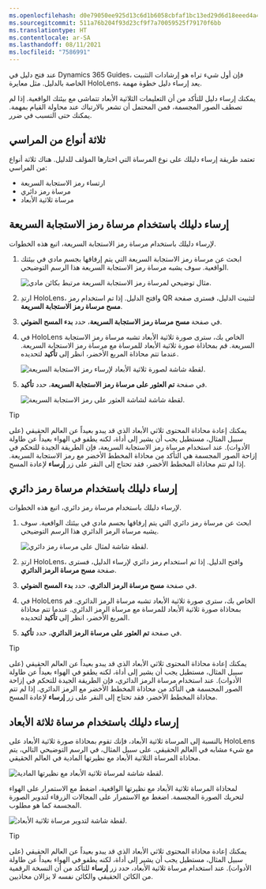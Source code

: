 ```yaml
---
ms.openlocfilehash: d0e79050ee925d13c6d1b6058cbfaf1bc13ed29d6d18eeed4a468c1b45d4a104
ms.sourcegitcommit: 511a76b204f93d23cf9f7a70059525f79170f6bb
ms.translationtype: HT
ms.contentlocale: ar-SA
ms.lasthandoff: 08/11/2021
ms.locfileid: "7586991"
---
```

عند فتح دليل في Dynamics 365 Guides، فإن أول شيء تراه هو إرشادات التثبيت الخاصة بالدليل. مثل معايرة HoloLens، يعد إرساء دليل خطوة مهمة. 

يمكنك إرساء دليل للتأكد من أن التعليمات الثلاثية الأبعاد تتماشى مع بيئتك الواقعية. إذا لم تصطف الصور المجسمة، فمن المحتمل أن تشعر بالارتباك عند محاولة القيام بمهمة. يمكنك حتى التسبب في ضرر. 

## <a name="three-types-of-anchors"></a>ثلاثة أنواع من المراسي
تعتمد طريقة إرساء دليلك على نوع المرساة التي اختارها المؤلف للدليل. هناك ثلاثة أنواع من المراسي:

- ارتساء رمز الاستجابة السريعة
- مرساة رمز دائري
- مرساة ثلاثية الأبعاد

## <a name="anchor-your-guide-by-using-a-qr-code-anchor"></a>إرساء دليلك باستخدام مرساة رمز الاستجابة السريعة
لإرساء دليلك باستخدام مرساة رمز الاستجابة السريعة، اتبع هذه الخطوات.

1.  ابحث عن مرساة رمز الاستجابة السريعة التي يتم إرفاقها بجسم مادي في بيئتك الواقعية. سوف يشبه مرساة رمز الاستجابة السريعة هذا الرسم التوضيحي.

    ![مثال توضيحي لمرساة رمز الاستجابة السريعة مرتبط بكائن مادي.](../media/qr-code-example.png)

1.  ارتدِ HoloLens، وافتح الدليل. إذا تم استخدام رمز QR لتثبيت الدليل، فسترى صفحة **مسح مرساة رمز الاستجابة السريعة**.

1.  في صفحة **مسح مرساة رمز الاستجابة السريعة**، حدد **بدء المسح الضوئي**.

1.  في HoloLens الخاص بك، سترى صورة ثلاثية الأبعاد تشبه مرساة رمز الاستجابة السريعة. قم بمحاذاة صورة ثلاثية الأبعاد للمرساة مع مرساة رمز الاستجابة السريعة. عندما تتم محاذاة المربع الأخضر، انظر إلى **تأكيد** لتحديده.

    ![لقطة شاشة لصورة ثلاثية الأبعاد لإرساء رمز الاستجابة السريعة.](../media/qr-code-green-outline.png)

1.  في صفحة **تم العثور على مرساة رمز الاستجابة السريعة**، حدد **تأكيد**.

    ![لقطة شاشة لشاشة العثور على رمز الاستجابة السريعة.](../media/qr-code-confirm-ssm.png) 

> [!Tip]
>  يمكنك إعادة محاذاة المحتوى ثلاثي الأبعاد الذي قد يبدو بعيداً عن العالم الحقيقي (على سبيل المثال، مستطيل يجب أن يشير إلى أداة، لكنه يطفو في الهواء بعيداً عن طاولة الأدوات). عند استخدام مرساة رمز الاستجابة السريعة، فإن الطريقة الجيدة للتحكم في إزاحة الصور المجسمة هي التأكد من محاذاة المخطط الأخضر مع رمز الاستجابة السريعة. إذا لم تتم محاذاة المخطط الأخضر، فقد تحتاج إلى النقر على زر **إرساء** لإعادة المسح.

## <a name="anchor-your-guide-by-using-a-circular-code-anchor"></a>إرساء دليلك باستخدام مرساة رمز دائري
لإرساء دليلك باستخدام مرساة رمز دائري، اتبع هذه الخطوات.

1.  ابحث عن مرساة رمز دائري التي يتم إرفاقها بجسم مادي في بيئتك الواقعية. سوف يشبه مرساة الرمز الدائري هذا الرسم التوضيحي.

    ![لقطة شاشة لمثال على مرساة رمز دائري.](../media/circular-code-example-c.png)
  
1.  ارتدِ HoloLens، وافتح الدليل. إذا تم استخدام رمز دائري لإرساء الدليل، فسترى صفحة **مسح مرساة الرمز الدائري**.

1.  في صفحة **مسح مرساة الرمز الدائري**، حدد **بدء المسح الضوئي**.

1.  في HoloLens الخاص بك، سترى صورة ثلاثية الأبعاد تشبه مرساة الرمز الدائري. قم بمحاذاة صورة ثلاثية الأبعاد للمرساة مع مرساة الرمز الدائري. عندما تتم محاذاة المربع الأخضر، انظر إلى **تأكيد** لتحديده.
 
1.  في صفحة **تم العثور على مرساة الرمز الدائري**، حدد **تأكيد**.
 
 > [!Tip]
>يمكنك إعادة محاذاة المحتوى ثلاثي الأبعاد الذي قد يبدو بعيداً عن العالم الحقيقي (على سبيل المثال، مستطيل يجب أن يشير إلى أداة، لكنه يطفو في الهواء بعيداً عن طاولة الأدوات). عند استخدام مرساة الرمز الدائري، فإن الطريقة الجيدة للتحكم في إزاحة الصور المجسمة هي التأكد من محاذاة المخطط الأخضر مع الرمز الدائري. إذا لم تتم محاذاة المخطط الأخضر، فقد تحتاج إلى النقر على زر **إرساء** لإعادة المسح.

## <a name="anchor-your-guide-by-using-a-holographic-anchor"></a>إرساء دليلك باستخدام مرساة ثلاثة الأبعاد
بالنسبة إلى المرساة ثلاثية الأبعاد، فإنك تقوم بمحاذاة صورة ثلاثية الأبعاد على HoloLens مع شيء مشابه في العالم الحقيقي. على سبيل المثال، في الرسم التوضيحي التالي، يتم محاذاة المرساة الثلاثية الأبعاد مع نظيرتها المادية في العالم الحقيقي.

![لقطة شاشة لمرساة ثلاثية الأبعاد مع نظيرتها المادية.](../media/digital-anchor-example.png)

لمحاذاة المرساة ثلاثية الأبعاد مع نظيرتها الواقعية، اضغط مع الاستمرار على الهواء لتحريك الصورة المجسمة. اضغط مع الاستمرار على المجالات الزرقاء لتدوير الصورة المجسمة كما هو مطلوب.
 
![لقطة شاشة لتدوير مرساة ثلاثية الأبعاد.](../media/rotate-digital-anchor.png)

> [!Tip]
> يمكنك إعادة محاذاة المحتوى ثلاثي الأبعاد الذي قد يبدو بعيداً عن العالم الحقيقي (على سبيل المثال، مستطيل يجب أن يشير إلى أداة، لكنه يطفو في الهواء بعيداً عن طاولة الأدوات). عند استخدام مرساة ثلاثية الأبعاد، حدد زر **إرساء** للتأكد من أن النسخة الرقمية من الكائن الحقيقي والكائن نفسه لا يزالان محاذيين.